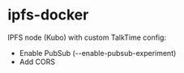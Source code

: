 # ipfs-docker
IPFS node (Kubo) with custom TalkTime config:

- Enable PubSub (--enable-pubsub-experiment)
- Add CORS